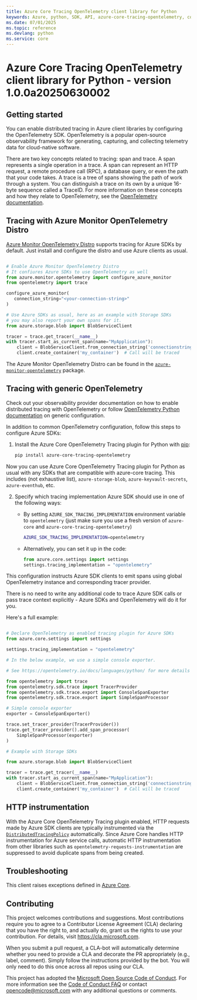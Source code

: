 ```yaml
---
title: Azure Core Tracing OpenTelemetry client library for Python
keywords: Azure, python, SDK, API, azure-core-tracing-opentelemetry, core
ms.date: 07/01/2025
ms.topic: reference
ms.devlang: python
ms.service: core
---
```



# Azure Core Tracing OpenTelemetry client library for Python - version 1.0.0a20250630002 


## Getting started

You can enable distributed tracing in Azure client libraries by configuring the OpenTelemetry SDK.
OpenTelemetry is a popular open-source observability framework for generating, capturing, and collecting telemetry data for cloud-native software.

There are two key concepts related to tracing: span and trace. A span represents a single operation in a trace. A span can represent an HTTP request,
a remote procedure call (RPC), a database query, or even the path that your code takes. A trace is a tree of spans showing the path of work through
a system. You can distinguish a trace on its own by a unique 16-byte sequence called a TraceID. For more information on these concepts and how they
relate to OpenTelemetry, see the [OpenTelemetry documentation](https://opentelemetry.io/docs/).

## Tracing with Azure Monitor OpenTelemetry Distro

[Azure Monitor OpenTelemetry Distro](https://learn.microsoft.com/azure/azure-monitor/app/opentelemetry-enable?tabs=python) supports tracing for Azure
SDKs by default. Just install and configure the distro and use Azure clients as usual.

```python

# Enable Azure Monitor OpenTelemetry Distro
# It confiures Azure SDKs to use OpenTelemetry as well
from azure.monitor.opentelemetry import configure_azure_monitor
from opentelemetry import trace

configure_azure_monitor(
   connection_string="<your-connection-string>"
)

# Use Azure SDKs as usual, here as an example with Storage SDKs
# you may also report your own spans for it.
from azure.storage.blob import BlobServiceClient

tracer = trace.get_tracer(__name__)
with tracer.start_as_current_span(name="MyApplication"):
    client = BlobServiceClient.from_connection_string('connectionstring')
    client.create_container('my_container')  # Call will be traced
```

The Azure Monitor OpenTelemetry Distro can be found in the [`azure-monitor-opentelemetry`](https://pypi.org/project/azure-monitor-opentelemetry) package.

## Tracing with generic OpenTelemetry

Check out your observability provider documentation on how to enable distributed tracing with OpenTelemetry
or follow [OpenTelemetry Python documentation](https://opentelemetry.io/docs/languages/python/) on generic configuration.

In addition to common OpenTelemetry configuration, follow this steps to configure Azure SDKs:

1. Install the Azure Core OpenTelemetry Tracing plugin for Python with [pip](https://pypi.org/project/pip/):

   ```bash
   pip install azure-core-tracing-opentelemetry
   ```

  Now you can use Azure Core OpenTelemetry Tracing plugin for Python as usual with any SDKs that are compatible
  with azure-core tracing. This includes (not exhaustive list), `azure-storage-blob`, `azure-keyvault-secrets`, `azure-eventhub`, etc.

2. Specify which tracing implementation Azure SDK should use in one of the following ways:
   - By setting `AZURE_SDK_TRACING_IMPLEMENTATION` environment variable to `opentelemetry`
     (just make sure you use a fresh version of `azure-core` and `azure-core-tracing-opentelemetry`)

     ```bash
     AZURE_SDK_TRACING_IMPLEMENTATION=opentelemetry
     ```

   - Alternatively, you can set it up in the code:

     ```python
     from azure.core.settings import settings
     settings.tracing_implementation = "opentelemetry"
     ```

This configuration instructs Azure SDK clients to emit spans using global OpenTelemetry instance and
corresponding tracer provider.

There is no need to write any additional code to trace Azure SDK calls or pass trace context explicitly -
Azure SDKs and OpenTelemetry will do it for you.

Here's a full example:

```python

# Declare OpenTelemetry as enabled tracing plugin for Azure SDKs
from azure.core.settings import settings

settings.tracing_implementation = "opentelemetry"

# In the below example, we use a simple console exporter.

# See https://opentelemetry.io/docs/languages/python/ for more details on OpenTelemetry configuration

from opentelemetry import trace
from opentelemetry.sdk.trace import TracerProvider
from opentelemetry.sdk.trace.export import ConsoleSpanExporter
from opentelemetry.sdk.trace.export import SimpleSpanProcessor

# Simple console exporter
exporter = ConsoleSpanExporter()

trace.set_tracer_provider(TracerProvider())
trace.get_tracer_provider().add_span_processor(
    SimpleSpanProcessor(exporter)
)

# Example with Storage SDKs

from azure.storage.blob import BlobServiceClient

tracer = trace.get_tracer(__name__)
with tracer.start_as_current_span(name="MyApplication"):
    client = BlobServiceClient.from_connection_string('connectionstring')
    client.create_container('my_container')  # Call will be traced
```

## HTTP instrumentation

With the Azure Core OpenTelemetry Tracing plugin enabled, HTTP requests made by Azure SDK clients are typically instrumented via the [`DistributedTracingPolicy`](https://github.com/Azure/azure-sdk-for-python/blob/main/sdk/core/azure-core/azure/core/pipeline/policies/_distributed_tracing.py) automatically. Since Azure Core handles HTTP instrumentation for Azure service calls, automatic HTTP instrumentation from other libraries such as `opentelemetry-requests-instrumentation` are suppressed to avoid duplicate spans from being created.

## Troubleshooting

This client raises exceptions defined in [Azure Core](https://learn.microsoft.com/python/api/azure-core/azure.core.exceptions?view=azure-python).

## Contributing

This project welcomes contributions and suggestions.  Most contributions require you to agree to a Contributor License Agreement (CLA) declaring that you have the right to, and actually do, grant us the rights to use your contribution. For details, visit https://cla.microsoft.com.

When you submit a pull request, a CLA-bot will automatically determine whether you need to provide a CLA and decorate the PR appropriately (e.g., label, comment). Simply follow the instructions provided by the bot. You will only need to do this once across all repos using our CLA.

This project has adopted the [Microsoft Open Source Code of Conduct](https://opensource.microsoft.com/codeofconduct/). For more information see the [Code of Conduct FAQ](https://opensource.microsoft.com/codeofconduct/faq/) or contact [opencode@microsoft.com](mailto:opencode@microsoft.com) with any additional questions or comments.

